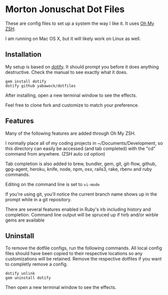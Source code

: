 # Morton Jonuschat Dot Files

These are config files to set up a system the way I like it. It uses [Oh My ZSH](https://github.com/robbyrussell/oh-my-zsh).

I am running on Mac OS X, but it will likely work on Linux as well.

## Installation

My setup is based on [dotify](https://github.com/mattdbridges/dotify).
It should prompt you before it does anything destructive. Check the
manual to see exactly what it does.

```terminal
gem install dotify
dotify github yabawock/dotfiles
```

After installing, open a new terminal window to see the effects.

Feel free to clone fork and customize to match your preference.


## Features

Many of the following features are added through Oh My ZSH.

I normally place all of my coding projects in ~/Documents/Development, so this directory can easily be accessed (and tab completed) with the "cd" command from anywhere. (ZSH auto cd option)

Tab completion is also added to brew, bundler, gem, git, git-flow, github, gpg-agent, heroku, knife, node, npm, osx, rails3, rake, rbenv and ruby commands.

Editing on the command line is set to `vi-mode`

If you're using git, you'll notice the current branch name shows up in the prompt while in a git repository.

There are several features enabled in Ruby's irb including history and completion. Command line output will be spruced up if hirb and/or wirble gems are available


## Uninstall

To remove the dotfile configs, run the following commands. All local
config files should have been copied to their respective locations so
any customizations will be retained. Remove the respective dotfiles if
you want to completly remove a config.

```terminal
dotify unlink
gem uninstall dotify
```

Then open a new terminal window to see the effects.
